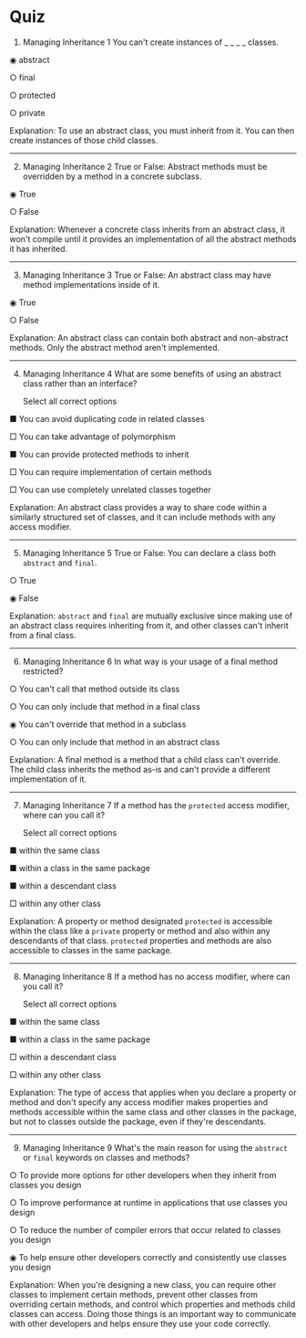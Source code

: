 # Quiz

1. Managing Inheritance 1
You can't create instances of _ _ _ _ classes.

◉ abstract

○ final

○ protected

○ private

Explanation: To use an abstract class, you must inherit from it. You can then create instances of those child classes.

---

2. Managing Inheritance 2
True or False: Abstract methods must be overridden by a method in a concrete subclass.

◉ True

○ False

Explanation: Whenever a concrete class inherits from an abstract class, it won't compile until it provides an implementation of all the abstract methods it has inherited.

---

3. Managing Inheritance 3
True or False: An abstract class may have method implementations inside of it.

◉ True

○ False

Explanation: An abstract class can contain both abstract and non-abstract methods. Only the abstract method aren't implemented.

---

4. Managing Inheritance 4
What are some benefits of using an abstract class rather than an interface?

	Select all correct options

■ You can avoid duplicating code in related classes

□ You can take advantage of polymorphism

■ You can provide protected methods to inherit

□ You can require implementation of certain methods

□ You can use completely unrelated classes together

Explanation: An abstract class provides a way to share code within a similarly structured set of classes, and it can include methods with any access modifier.

---

5. Managing Inheritance 5
True or False: You can declare a class both `abstract` and `final`.

○ True

◉ False

Explanation: `abstract` and `final` are mutually exclusive since making use of an abstract class requires inheriting from it, and other classes can't inherit from a final class.

---

6. Managing Inheritance 6
In what way is your usage of a final method restricted?

○ You can't call that method outside its class

○ You can only include that method in a final class

◉ You can't override that method in a subclass

○ You can only include that method in an abstract class

Explanation: A final method is a method that a child class can't override. The child class inherits the method as-is and can't provide a different implementation of it.

---

7. Managing Inheritance 7
If a method has the `protected` access modifier, where can you call it?

	Select all correct options

■ within the same class

■ within a class in the same package

■ within a descendant class

□ within any other class

Explanation: A property or method designated `protected` is accessible within the class like a `private` property or method and also within any descendants of that class. `protected` properties and methods are also accessible to classes in the same package.

---

8. Managing Inheritance 8
If a method has no access modifier, where can you call it?

	Select all correct options

■ within the same class

■ within a class in the same package

□ within a descendant class

□ within any other class

Explanation: The type of access that applies when you declare a property or method and don't specify any access modifier makes properties and methods accessible within the same class and other classes in the package, but not to classes outside the package, even if they're descendants.

---

9. Managing Inheritance 9
What's the main reason for using the `abstract` or `final` keywords on classes and methods?

○ To provide more options for other developers when they inherit from classes you design

○ To improve performance at runtime in applications that use classes you design

○ To reduce the number of compiler errors that occur related to classes you design

◉ To help ensure other developers correctly and consistently use classes you design

Explanation: When you're designing a new class, you can require other classes to implement certain methods, prevent other classes from overriding certain methods, and control which properties and methods child classes can access. Doing those things is an important way to communicate with other developers and helps ensure they use your code correctly.